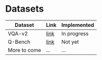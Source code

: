 # Datasets

|Dataset|Link|Implemented|
|---|---|---|
|VQA-v2|[link](https://visualqa.org/index.html)|In progress|
|Q-Bench|[link](https://q-future.github.io/Q-Bench/)|Not yet|
|More to come|...|...|